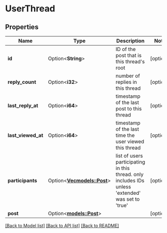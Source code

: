 # UserThread

## Properties

Name | Type | Description | Notes
------------ | ------------- | ------------- | -------------
**id** | Option<**String**> | ID of the post that is this thread's root | [optional]
**reply_count** | Option<**i32**> | number of replies in this thread | [optional]
**last_reply_at** | Option<**i64**> | timestamp of the last post to this thread | [optional]
**last_viewed_at** | Option<**i64**> | timestamp of the last time the user viewed this thread | [optional]
**participants** | Option<[**Vec<models::Post>**](Post.md)> | list of users participating in this thread. only includes IDs unless 'extended' was set to 'true' | [optional]
**post** | Option<[**models::Post**](Post.md)> |  | [optional]

[[Back to Model list]](../README.md#documentation-for-models) [[Back to API list]](../README.md#documentation-for-api-endpoints) [[Back to README]](../README.md)



